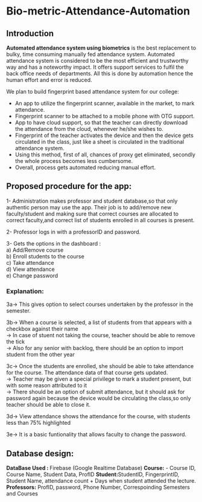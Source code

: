 # Bio-metric-Attendance-Automation
                        
<h2>Introduction</h2>

<b>Automated attendance system using biometrics</b> is the best replacement to bulky, time consuming manually fed attendance system. Automated attendance system is considered to be the most efficient and trustworthy way and has a noteworthy impact. It offers support services to fulfil the back office needs of departments. All this is done by automation hence the human effort and error is reduced.

We plan to build fingerprint based attendance system for our college:
<ul>
<li>An app to utilize the fingerprint scanner, available in the market, to mark attendance.
<li>Fingerprint scanner to be attached to a mobile phone with OTG support.
<li>App to have cloud support, so that the teacher can directly download the attendance from the cloud, whenever he/she wishes to.
<li>Fingerprint of the teacher activates the device and then the device gets circulated in the class, just like a sheet is circulated in the traditional attendance system.
<li>Using this method, first of all, chances of proxy get eliminated, secondly the whole process becomes less cumbersome.
<li>Overall, process gets automated reducing manual effort.
</ul>

<h2>Proposed procedure for the app:</h2>

1- Administration makes professor and student database,so that only authentic person may use the app. Their job is to add/remove new faculty/student and making sure that correct courses are allocated to correct faculty,and correct list of students enrolled in all courses is present.

2- Professor logs in with a professorID and password.

3- Gets the options in the dashboard :<br>
  a) Add/Remove course<br>
  b) Enroll students to the course<br>
  c) Take attendance<br>
  d) View attendance<br> 
  e) Change password<br>

<h3>Explanation:</h3>

3a-> This gives option to select courses undertaken by the professor in the semester.

3b-> When a course is selected, a list of students from that appears with a checkbox against their name<br>
-> In case of stuent not taking the course, teacher should be able to remove the tick<br>
-> Also for any senior with backlog, there should be an option to import student from the other year

3c-> Once the students are enrolled, she should be able to take attendance for the course. The attendance data of that course gets updated.<br> 
-> Teacher may be given a special privilege to mark a student present, but with some reason attributed to it<br>
-> There should be an option of submit attendance, but it should ask for password again because the device would be circulating the class,so only teacher should be able to close it.<br>

3d-> View attendance shows the attendance for the course, with students less than 75% highlighted

3e-> It is a basic funtionality that allows faculty to change the password.

<h2>Database design:</h2>
<b> DataBase Used : </b> Firebase (Google Realtime Database)
<b>Course:</b> - Course ID, Course Name, Student Data, ProfID
<b>Student:</b>StudentID, FingerprintID, Student Name, attendance count + Days when student attended the lecture.
<b>Professors:</b> ProfID, password, Phone Number, Correspoinding Semesters and Courses<br>
